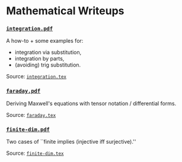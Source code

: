 # Mathematical Writeups

### [`integration.pdf`](https://github.com/komplexchemie/writeups/blob/main/integration.pdf)

A how-to + some examples for:
* integration via substitution,
* integration by parts,
* (avoiding) trig substitution.

Source: [`integration.tex`](https://github.com/komplexchemie/writeups/blob/main/integration.tex)

### [`faraday.pdf`](https://github.com/komplexchemie/writeups/blob/main/faraday.pdf)

Deriving Maxwell's equations with tensor notation / differential forms.

Source: [`faraday.tex`](https://github.com/komplexchemie/writeups/blob/main/faraday.tex)

### [`finite-dim.pdf`](https://github.com/komplexchemie/writeups/blob/main/finite-dim.pdf)

Two cases of ``finite implies (injective iff surjective).''

Source: [`finite-dim.tex`](https://github.com/komplexchemie/writeups/blob/main/finite-dim.tex)
